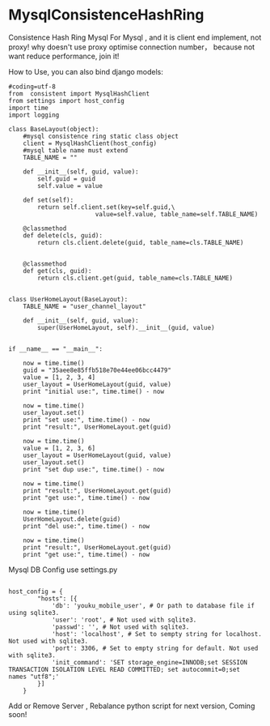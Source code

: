 MysqlConsistenceHashRing
========================

Consistence Hash Ring Mysql For Mysql , and it is client end implement, not proxy! why doesn't use proxy optimise connection number， because not want reduce performance, join it!



How to Use, you can also bind django models:

```
#coding=utf-8
from  consistent import MysqlHashClient
from settings import host_config
import time
import logging

class BaseLayout(object):
    #mysql consistence ring static class object
    client = MysqlHashClient(host_config)
    #mysql table name must extend
    TABLE_NAME = ""

    def __init__(self, guid, value):
        self.guid = guid
        self.value = value

    def set(self):
        return self.client.set(key=self.guid,\
                        value=self.value, table_name=self.TABLE_NAME)

    @classmethod
    def delete(cls, guid):
        return cls.client.delete(guid, table_name=cls.TABLE_NAME)


    @classmethod
    def get(cls, guid):
        return cls.client.get(guid, table_name=cls.TABLE_NAME)


class UserHomeLayout(BaseLayout):
    TABLE_NAME = "user_channel_layout"
    
    def __init__(self, guid, value):
        super(UserHomeLayout, self).__init__(guid, value)


if __name__ == "__main__":

    now = time.time()
    guid = "35aee8e85ffb518e70e44ee06bcc4479"
    value = [1, 2, 3, 4]
    user_layout = UserHomeLayout(guid, value)
    print "initial use:", time.time() - now

    now = time.time()
    user_layout.set()
    print "set use:", time.time() - now
    print "result:", UserHomeLayout.get(guid)

    now = time.time()
    value = [1, 2, 3, 6]
    user_layout = UserHomeLayout(guid, value)
    user_layout.set()
    print "set dup use:", time.time() - now

    now = time.time()
    print "result:", UserHomeLayout.get(guid)
    print "get use:", time.time() - now

    now = time.time()
    UserHomeLayout.delete(guid)
    print "del use:", time.time() - now

    now = time.time()
    print "result:", UserHomeLayout.get(guid)
    print "get use:", time.time() - now
```

Mysql DB Config use settings.py

```

host_config = {
        "hosts": [{
            'db': 'youku_mobile_user', # Or path to database file if using sqlite3.
            'user': 'root', # Not used with sqlite3.
            'passwd': '', # Not used with sqlite3.
            'host': 'localhost', # Set to sempty string for localhost. Not used with sqlite3.
            'port': 3306, # Set to empty string for default. Not used with sqlite3.
            'init_command': 'SET storage_engine=INNODB;set SESSION TRANSACTION ISOLATION LEVEL READ COMMITTED; set autocommit=0;set  names "utf8";'
        }]
    }
```


Add or Remove Server , Rebalance python script for next version, Coming soon! 
